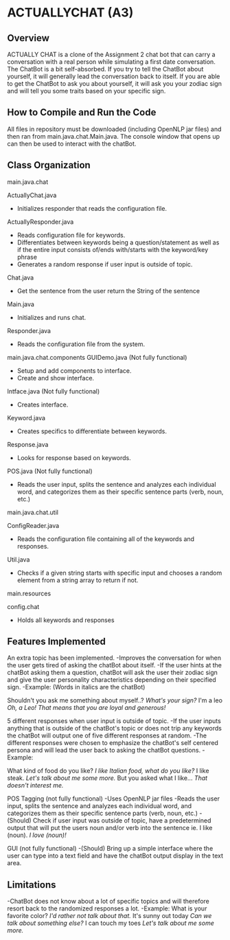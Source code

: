 ACTUALLYCHAT (A3)
============

Overview
---------
ACTUALLY CHAT is a clone of the Assignment 2 chat bot that can carry a conversation with a real person while simulating a first date conversation. 
The ChatBot is a bit self-absorbed. If you try to tell the ChatBot about yourself, it will generally lead the conversation back to itself. 
If you are able to get the ChatBot to ask you about yourself, it will ask you your zodiac sign and will tell you some traits based on your specific sign. 


How to Compile and Run the Code
--------------
All files in repository must be downloaded (including OpenNLP jar files) and then ran from main.java.chat.Main.java.
The console window that opens up can then be used to interact with the chatBot.


Class Organization
------------------
main.java.chat

ActuallyChat.java
* Initializes responder that reads the configuration file.

ActuallyResponder.java
* Reads configuration file for keywords.
* Differentiates between keywords being a question/statement as well as if the entire input consists of/ends with/starts with the keyword/key phrase
* Generates a random response if user input is outside of topic.

Chat.java
* Get the sentence from the user return the String of the sentence

Main.java
* Initializes and runs chat.

Responder.java
* Reads the configuration file from the system.


main.java.chat.components
GUIDemo.java (Not fully functional)
* Setup and add components to interface.
* Create and show interface.

Intface.java (Not fully functional)
* Creates interface.

Keyword.java
* Creates specifics to differentiate between keywords.

Response.java
* Looks for response based on keywords.

POS.java (Not fully functional)
* Reads the user input, splits the sentence and analyzes each individual word, and categorizes them as their specific sentence parts (verb, noun, etc.)


main.java.chat.util

ConfigReader.java
* Reads the configuration file containing all of the keywords and responses.

Util.java
* Checks if a given string starts with specific input and chooses a random element from a string array to return if not.


main.resources

config.chat
* Holds all keywords and responses


Features Implemented
---------------------
An extra topic has been implemented.
-Improves the conversation for when the user gets tired of asking the chatBot about itself.
-If the user hints at the chatBot asking them a question, chatBot will ask the user their zodiac sign
and give the user personality characteristics depending on their specified sign. 
-Example: (Words in italics are the chatBot)

Shouldn't you ask me something about myself..?
*What's your sign?*
I'm a leo
*Oh, a Leo! That means that you are loyal and generous!*


5 different responses when user input is outside of topic.
-If the user inputs anything that is outside of the chatBot's topic or does not trip any keywords
the chatBot will output one of five different responses at random. 
-The different responses were chosen to emphasize the chatBot's self centered persona and will lead the user back to asking the chatBot questions.
-Example:

What kind of food do you like?
*I like Italian food, what do you like?* 
I like steak.
*Let's talk about me some more.*
But you asked what I like...
*That doesn't interest me.*

POS Tagging (not fully functional)
-Uses OpenNLP jar files
-Reads the user input, splits the sentence and analyzes each individual word, and categorizes them as their specific sentence parts (verb, noun, etc.)
-(Should) Check if user input was outside of topic, have a predetermined output that will put the users noun and/or verb into the sentence
ie. I like (noun).
*I love (noun)!*

GUI (not fully functional)
-(Should) Bring up a simple interface where the user can type into a text field and have the chatBot output display in the text area.


Limitations
-----------
-ChatBot does not know about a lot of specific topics and will therefore resort back to the randomized responses a lot. 
-Example:
What is your favorite color?
*I'd rather not talk about that.*
It's sunny out today
*Can we talk about something else?*
I can touch my toes
*Let's talk about me some more.*
